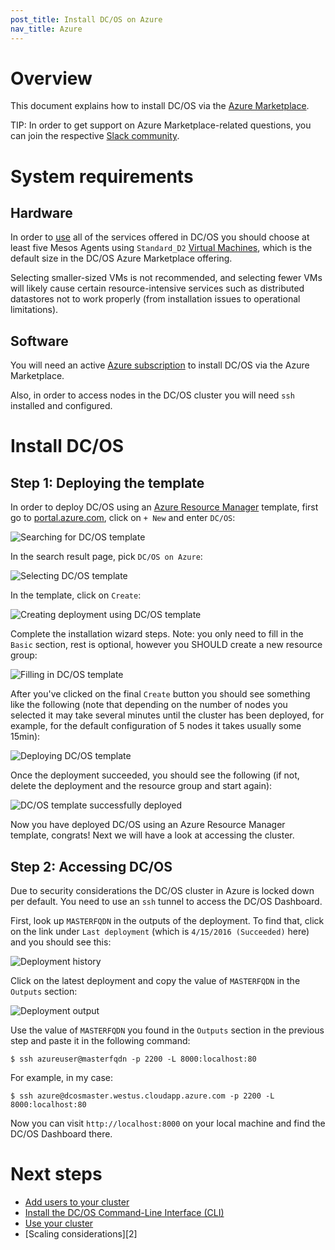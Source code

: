 ```yaml
---
post_title: Install DC/OS on Azure
nav_title: Azure
---
```


# Overview

This document explains how to install DC/OS via the [Azure Marketplace](https://azure.microsoft.com/en-us/marketplace/).

TIP: In order to get support on Azure Marketplace-related questions, you can join the respective [Slack community](http://join.marketplace.azure.com).

# System requirements

## Hardware

In order to [use](/docs/1.7/usage/) all of the services offered in DC/OS you should choose at least five Mesos Agents using `Standard_D2` [Virtual Machines](https://azure.microsoft.com/en-us/pricing/details/virtual-machines/), which is the default size in the DC/OS Azure Marketplace offering.

Selecting smaller-sized VMs is not recommended, and selecting fewer VMs will likely cause certain resource-intensive services such as distributed datastores not to work properly (from installation issues to operational limitations).

## Software

You will need an active [Azure subscription](https://azure.microsoft.com/en-us/pricing/purchase-options/) to install DC/OS via the Azure Marketplace.

Also, in order to access nodes in the DC/OS cluster you will need `ssh` installed and configured.

# Install DC/OS

## Step 1: Deploying the template

In order to deploy DC/OS using an [Azure Resource Manager](https://azure.microsoft.com/en-us/documentation/articles/resource-group-overview/) template, first go to [portal.azure.com](https://portal.azure.com/), click on `+ New` and enter `DC/OS`:

![Searching for DC/OS template](../img/dcos-azure-marketplace-step1a.png)

In the search result page, pick `DC/OS on Azure`:

![Selecting DC/OS template](../img/dcos-azure-marketplace-step1b.png)

In the template, click on `Create`:

![Creating deployment using DC/OS template](../img/dcos-azure-marketplace-step1c.png)

Complete the installation wizard steps. Note: you only need to fill in the `Basic` section, rest is optional, however you SHOULD create a new resource group:

![Filling in DC/OS template](../img/dcos-azure-marketplace-step1d.png)

After you've clicked on the final `Create` button you should see something like the following (note that depending on the number of nodes you selected it may take several minutes until the cluster has been deployed, for example, for the default configuration of 5 nodes it takes usually some 15min):

![Deploying DC/OS template](../img/dcos-azure-marketplace-step1e.png)

Once the deployment succeeded, you should see the following (if not, delete the deployment and the resource group and start again):

![DC/OS template successfully deployed](../img/dcos-azure-marketplace-step1f.png)

Now you have deployed DC/OS using an Azure Resource Manager template, congrats! Next we will have a look at accessing the cluster.

## Step 2: Accessing DC/OS

Due to security considerations the DC/OS cluster in Azure is locked down per default. You need to use an `ssh` tunnel to access the DC/OS Dashboard.

First, look up `MASTERFQDN` in the outputs of the deployment. To find that, click on the link under `Last deployment` (which is `4/15/2016 (Succeeded)` here) and you should see this:

![Deployment history](../img/dcos-azure-marketplace-step2a.png)

Click on the latest deployment and copy the value of `MASTERFQDN` in the `Outputs` section:

![Deployment output](../img/dcos-azure-marketplace-step2b.png)

Use the value of `MASTERFQDN` you found in the `Outputs` section in the previous step and paste it in the following command:

    $ ssh azureuser@masterfqdn -p 2200 -L 8000:localhost:80

For example, in my case:

    $ ssh azure@dcosmaster.westus.cloudapp.azure.com -p 2200 -L 8000:localhost:80

Now you can visit `http://localhost:8000` on your local machine and find the DC/OS Dashboard there.

# Next steps

- [Add users to your cluster][10]
- [Install the DC/OS Command-Line Interface (CLI)][1]
- [Use your cluster][4]
- [Scaling considerations][2]

[1]: /docs/1.7/usage/cli/install/
[3]: https://azure.microsoft.com/en-us/documentation/articles/best-practices-auto-scaling/
[4]: /docs/1.7/usage/
[10]: /docs/1.7/administration/user-management/

